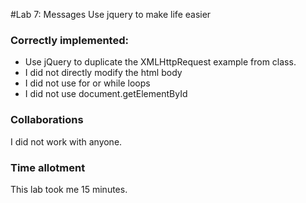 #Lab 7: Messages
Use jquery to make life easier

### Correctly implemented:
- Use jQuery to duplicate the XMLHttpRequest example from class.
- I did not directly modify the html body
- I did not use for or while loops
- I did not use document.getElementById

### Collaborations
I did not work with anyone.

### Time allotment
This lab took me 15 minutes.